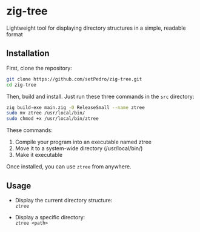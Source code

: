 # zig-tree
Lightweight tool for displaying directory structures in a simple, readable format

## Installation 

First, clone the repository: 

```sh
git clone https://github.com/setPedro/zig-tree.git
cd zig-tree
````

Then, build and install. Just run these three commands in the `src` directory:

```sh
zig build-exe main.zig -O ReleaseSmall --name ztree
sudo mv ztree /usr/local/bin/
sudo chmod +x /usr/local/bin/ztree
```

These commands:
1. Compile your program into an executable named ztree  
2. Move it to a system-wide directory (/usr/local/bin/)  
3. Make it executable  

Once installed, you can use `ztree` from anywhere.

## Usage  

- Display the current directory structure:  
 `ztree`

- Display a specific directory:  
  `ztree <path>`